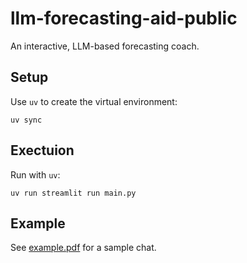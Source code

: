 # llm-forecasting-aid-public
An interactive, LLM-based forecasting coach.

## Setup
Use `uv` to create the virtual environment:
```
uv sync
```

## Exectuion
Run with `uv`:
```
uv run streamlit run main.py
```

## Example
See [example.pdf](example.pdf) for a sample chat.